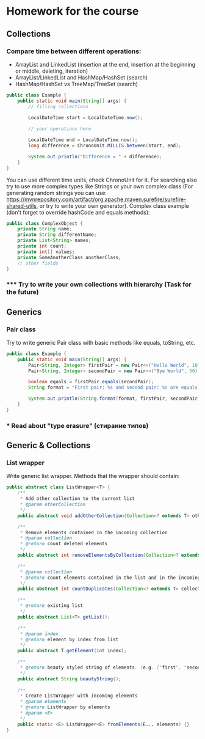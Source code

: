 # Homework for the course
## Collections
### Compare time between different operations:
* ArrayList and LinkedList (insertion at the end, insertion at the beginning or middle, deleting, iteration)
* ArrayList/LinkedList and HashMap/HashSet (search)
* HashMap/HashSet vs TreeMap/TreeSet (search)
```java
public class Example {
    public static void main(String[] args) {
        // filling collections
        
        LocalDateTime start = LocalDateTime.now();

        // your operations here

        LocalDateTime end = LocalDateTime.now();
        long difference = ChronoUnit.MILLIS.between(start, end);

        System.out.println("Difference = " + difference);
    }
}
```
You can use different time units, check ChronoUnit for it. For searching also try to use more complex types like Strings 
or your own complex class (For generating random strings you can use: https://mvnrepository.com/artifact/org.apache.maven.surefire/surefire-shared-utils, or try to write your own generator).
Complex class example (don't forget to override hashCode and equals methods): 
```java
public class ComplexObject {
    private String name;
    private String differentName;
    private List<String> names;
    private int count;
    private int[] values;
    private SomeAnotherClass anotherClass;
    // other fields
}
```
### *** Try to write your own collections with hierarchy (Task for the future)
## Generics
### Pair class
Try to write generic Pair class with basic methods like equals, toString, etc.
```java
public class Example {
    public static void main(String[] args) {
        Pair<String, Integer> firstPair = new Pair<>("Hello World", 10);
        Pair<String, Integer> secondPair = new Pair<>("Bye World", 50);

        boolean equals = firstPair.equals(secondPair);
        String format = "First pair: %s and second pair: %s are equals: %s";

        System.out.println(String.format(format, firstPair, secondPair, equals));
    }
}
```
### * Read about "type erasure" (стирание типов)
## Generic & Collections
### List wrapper
Write generic list wrapper. Methods that the wrapper should contain:
```java
public abstract class ListWrapper<T> {
    /**
     * Add other collection to the current list 
     * @param otherCollection
     */
    public abstract void addOtherCollection(Collection<? extends T> otherCollection);

    /**
     * Remove elements contained in the incoming collection
     * @param collection
     * @return count deleted elements
     */
    public abstract int removeElementsByCollection(Collection<? extends T> collection);

    /**
     * @param collection
     * @return count elements contained in the list and in the incoming collection
     */
    public abstract int countDuplicates(Collection<? extends T> collection);

    /**
     * @return existing list
     */
    public abstract List<T> getList();

    /**
     * @param index
     * @return element by index from list
     */
    public abstract T getElement(int index);

    /**
     * @return beauty styled string of elements. (e.g. ["first", "second"])
     */
    public abstract String beautyString();
    
    /**
     * Create ListWrapper with incoming elements
     * @param elements
     * @return ListWrapper by elements
     * @param <E>
     */
    public static <E> ListWrapper<E> fromElements(E... elements) {}
}
```
